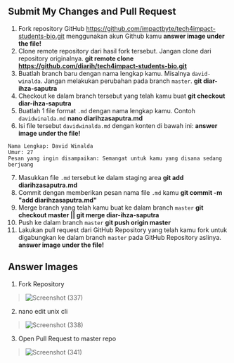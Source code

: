 ## Submit My Changes and Pull Request
1. Fork repository GitHub https://github.com/impactbyte/tech4impact-students-bio.git menggunakan akun Github kamu **answer image under the file!**
2. Clone remote repository dari hasil fork tersebut. Jangan clone dari repository originalnya. **git remote clone https://github.com/diarih/tech4impact-students-bio.git**
3. Buatlah branch baru dengan nama lengkap kamu. Misalnya `david-winalda`. Jangan melakukan perubahan pada branch `master`. **git diar-ihza-saputra**
4. Checkout ke dalam branch tersebut yang telah kamu buat **git checkout diar-ihza-saputra**
5. Buatlah 1 file format `.md` dengan nama lengkap kamu. Contoh `davidwinalda.md` **nano diarihzasaputra.md**
6. Isi file tersebut `davidwinalda.md` dengan konten di bawah ini: **answer image under the file!**
```
Nama Lengkap: David Winalda
Umur: 27
Pesan yang ingin disampaikan: Semangat untuk kamu yang disana sedang berjuang
``` 

7. Masukkan file `.md` tersebut ke dalam staging area **git add diarihzasaputra.md**
8. Commit dengan memberikan pesan nama file `.md` kamu **git commit -m "add diarihzasaputra.md"**
9. Merge branch yang telah kamu buat ke dalam branch `master` **git checkout master || git merge diar-ihza-saputra**
10. Push ke dalam branch `master` **git push origin master**
11. Lakukan pull request dari GitHub Repository yang telah kamu fork untuk digabungkan ke dalam branch `master` pada GitHub Repository aslinya. **answer image under the file!**

## Answer Images
1. Fork Repository
> ![Screenshot (337)](https://user-images.githubusercontent.com/86011284/134026673-4e9829e3-9d27-45c6-8f4e-edd2c44d8cd1.png)
2. nano edit unix cli
>![Screenshot (338)](https://user-images.githubusercontent.com/86011284/134026984-7093018b-72b5-4e46-ad8b-580c3d72d448.png)
3. Open Pull Request to master repo
> ![Screenshot (341)](https://user-images.githubusercontent.com/86011284/134027158-caf18760-10bd-4091-ae63-935ed7020ad1.png)
